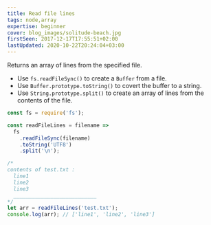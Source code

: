 ```yaml
---
title: Read file lines
tags: node,array
expertise: beginner
cover: blog_images/solitude-beach.jpg
firstSeen: 2017-12-17T17:55:51+02:00
lastUpdated: 2020-10-22T20:24:04+03:00
---
```


Returns an array of lines from the specified file.

- Use `fs.readFileSync()` to create a `Buffer` from a file.
- Use `Buffer.prototype.toString()` to covert the buffer to a string.
- Use `String.prototype.split()` to create an array of lines from the contents of the file.

```js
const fs = require('fs');

const readFileLines = filename =>
  fs
    .readFileSync(filename)
    .toString('UTF8')
    .split('\n');
```

```js
/*
contents of test.txt :
  line1
  line2
  line3
  ___________________________
*/
let arr = readFileLines('test.txt');
console.log(arr); // ['line1', 'line2', 'line3']
```
